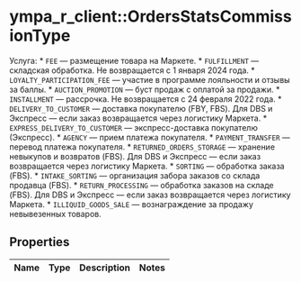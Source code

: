 # ympa_r_client::OrdersStatsCommissionType

Услуга:  * `FEE` — размещение товара на Маркете. * `FULFILLMENT` — складская обработка. Не возвращается с 1 января 2024 года. * `LOYALTY_PARTICIPATION_FEE` — участие в программе лояльности и отзывы за баллы. * `AUCTION_PROMOTION` — буст продаж с оплатой за продажи. * `INSTALLMENT` — рассрочка. Не возвращается с 24 февраля 2022 года. * `DELIVERY_TO_CUSTOMER` — доставка покупателю (FBY, FBS). Для DBS и Экспресс — если заказ возвращается через логистику Маркета. * `EXPRESS_DELIVERY_TO_CUSTOMER` — экспресс-доставка покупателю (Экспресс). * `AGENCY` — прием платежа покупателя. * `PAYMENT_TRANSFER` — перевод платежа покупателя. * `RETURNED_ORDERS_STORAGE` — хранение невыкупов и возвратов (FBS). Для DBS и Экспресс — если заказ возвращается через логистику Маркета. * `SORTING` — обработка заказа (FBS). * `INTAKE_SORTING` — организация забора заказов со склада продавца (FBS). * `RETURN_PROCESSING` — обработка заказов на складе (FBS). Для DBS и Экспресс — если заказ возвращается через логистику Маркета. * `ILLIQUID_GOODS_SALE` — вознаграждение за продажу невывезенных товаров. 

## Properties
Name | Type | Description | Notes
------------ | ------------- | ------------- | -------------


